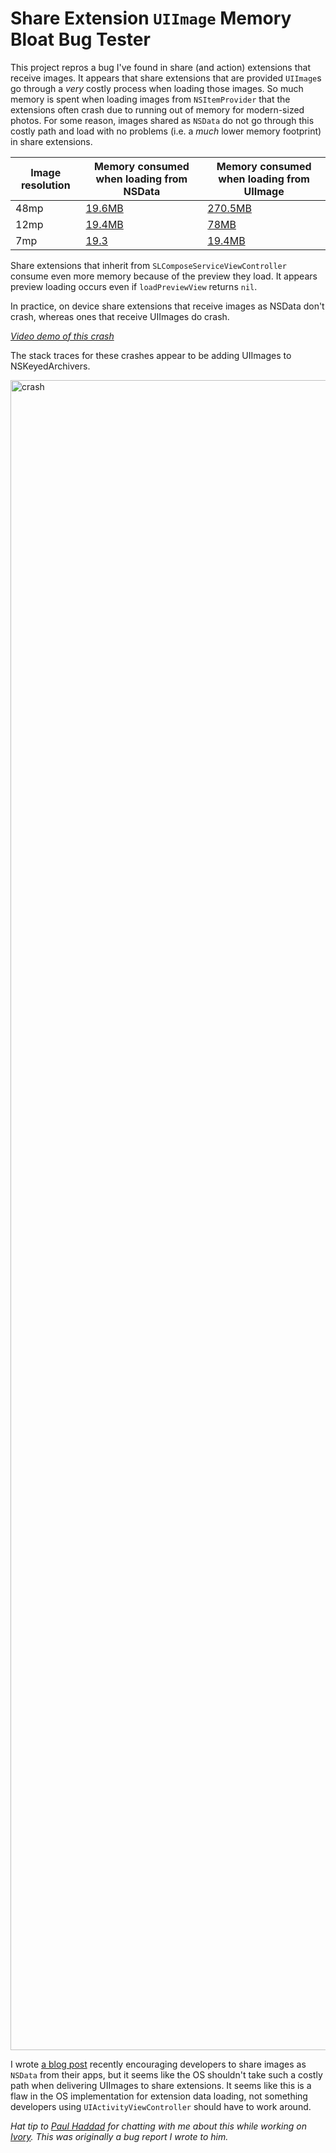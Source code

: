 # Share Extension `UIImage` Memory Bloat Bug Tester

This project repros a bug I've found in share (and action) extensions that receive images. It appears that share extensions that are provided `UIImage`s go through a *very* costly process when loading those images. So much memory is spent when loading images from `NSItemProvider` that the extensions often crash due to running out of memory for modern-sized photos. For some reason, images shared as `NSData` do not go through this costly path and load with no problems (i.e. a _much_ lower memory footprint) in share extensions.

|Image resolution|Memory consumed when loading from NSData|Memory consumed when loading from UIImage|
|--|--|--|
|48mp|[19.6MB](media/nsdata48mp.png)|[270.5MB](media/uiimage48mp.png)|
|12mp|[19.4MB](media/nsdata12mp.png)|[78MB](media/uiimage412mp.png)|
|7mp|[19.3](media/nsdata7mp.png)|[19.4MB](media/uiimage7mp.png)|

Share extensions that inherit from `SLComposeServiceViewController` consume even more memory because of the preview they load. It appears preview loading occurs even if `loadPreviewView` returns `nil`.

In practice, on device share extensions that receive images as NSData don't crash, whereas ones that receive UIImages do crash.

*[Video demo of this crash](https://dropbox.com/s/17wfnxw755lu77z)*

The stack traces for these crashes appear to be adding UIImages to NSKeyedArchivers.

<img width="2672" alt="crash" src="https://user-images.githubusercontent.com/522951/211221317-60336709-f7fd-4353-95e2-c3bbd16dae39.png"/>

I wrote [a blog post](https://medium.com/ios-os-x-development/reduce-share-extension-crashes-from-your-app-with-this-one-weird-trick-6b86211bb175) recently encouraging developers to share images as `NSData` from their apps, but it seems like the OS shouldn't take such a costly path when delivering UIImages to share extensions. It seems like this is a flaw in the OS implementation for extension data loading, not something developers using `UIActivityViewController` should have to work around.

*Hat tip to [Paul Haddad](https://tapbots.social/@paul) for chatting with me about this while working on [Ivory](https://tapbots.social/@ivory). This was originally a bug report I wrote to him.*
